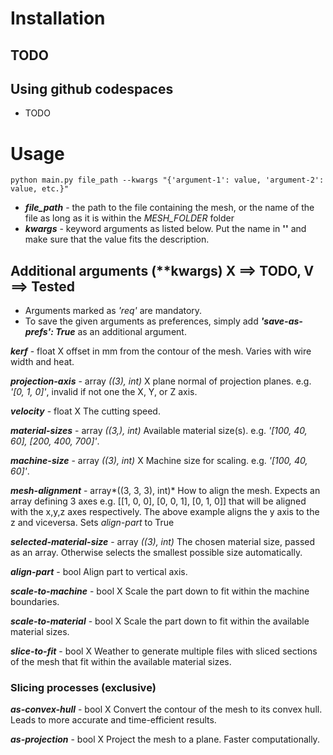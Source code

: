 # Installation
## TODO
## Using github codespaces
* TODO

# Usage
    python main.py file_path --kwargs "{'argument-1': value, 'argument-2': value, etc.}"

* ***file_path*** - the path to the file containing the mesh, or the name of the file as long as it is within the *MESH_FOLDER* folder
* ***kwargs*** - keyword arguments as listed below. Put the name in **''** and make sure that the value fits the description. 

## Additional arguments (\*\*kwargs) X ==> TODO, V ==> Tested
* Arguments marked as *'req'* are mandatory.
* To save the given arguments as preferences, simply add ***'save-as-prefs': True*** as an additional argument.

***kerf*** - float X
offset in mm from the contour of the mesh. Varies with wire width and heat.&nbsp;

***projection-axis*** - array *((3), int)* X
plane normal of projection planes. e.g. *'[0, 1, 0]'*, invalid if not one the X, Y, or Z axis.&nbsp;

***velocity*** - float X
The cutting speed.&nbsp;

***material-sizes*** - array *((3,), int)*
Available material size(s). e.g. *'[100, 40, 60], [200, 400, 700]'*.&nbsp;

***machine-size*** - array *((3), int)* X
Machine size for scaling. e.g. *'[100, 40, 60]'*.&nbsp;

***mesh-alignment*** - array*((3, 3, 3), int)*
How to align the mesh. Expects an array defining 3 axes e.g. [[1, 0, 0], [0, 0, 1], [0, 1, 0]] that will be aligned with the x,y,z axes respectively. The above example aligns the y axis to the z and viceversa. Sets *align-part* to True

***selected-material-size*** - array *((3), int)*
The chosen material size, passed as an array. Otherwise selects the smallest possible size automatically.&nbsp;

***align-part*** - bool
Align part to vertical axis.&nbsp;

***scale-to-machine*** - bool X 
Scale the part down to fit within the machine boundaries.&nbsp;

***scale-to-material*** - bool X
Scale the part down to fit within the available material sizes.&nbsp;

***slice-to-fit*** - bool X
Weather to generate multiple files with sliced sections of the mesh that fit within the available material sizes.&nbsp;

### Slicing processes (exclusive)

***as-convex-hull*** - bool X
Convert the contour of the mesh to its convex hull. Leads to more accurate and time-efficient results.

***as-projection*** - bool X
Project the mesh to a plane. Faster computationally.

